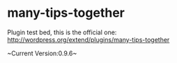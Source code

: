 many-tips-together
==================

Plugin test bed, this is the official one: http://wordpress.org/extend/plugins/many-tips-together

~Current Version:0.9.6~
